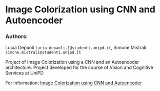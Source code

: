 # Image Colorization using CNN and Autoencoder
### Authors:
Lucia Depaoli ``lucia.depaoli.1@studenti.unipd.it``,  Simone Mistrali ``simone.mistrali@studenti.unipd.it``


Project of Image Colorization using a CNN and an Autoencoder architecture. Project developed for the course of Vision and Cognitive Services at UniPD

For information:
[Image Colorization using CNN and Autoencoder](https://github.com/luciadepaoli/Image-Colorization-using-CNN-and-Autoencoder/blob/main/Image%20Colorization%20using%20CNN%20and%20Autoencoder_paper.pdf)
